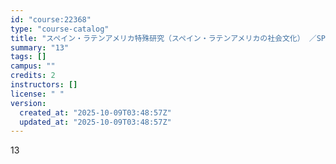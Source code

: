 ```yaml
---
id: "course:22368"
type: "course-catalog"
title: "スペイン・ラテンアメリカ特殊研究（スペイン・ラテンアメリカの社会文化） ／SPECIAL TOPICS ON SPAIN AND LATIN AMERICA: SOCIETY AND CULTURE"
summary: "13"
tags: []
campus: ""
credits: 2
instructors: []
license: " "
version:
  created_at: "2025-10-09T03:48:57Z"
  updated_at: "2025-10-09T03:48:57Z"
---
```


13
